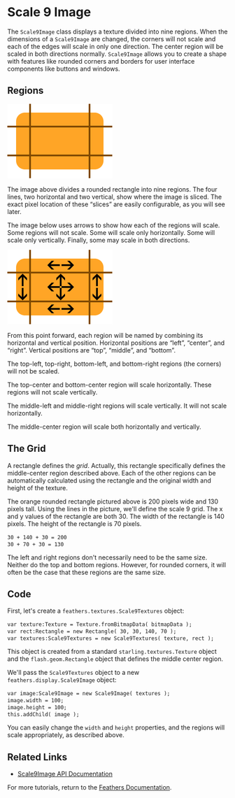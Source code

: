 # Scale 9 Image

The `Scale9Image` class displays a texture divided into nine regions. When the dimensions of a `Scale9Image` are changed, the corners will not scale and each of the edges will scale in only one direction. The center region will be scaled in both directions normally. `Scale9Image` allows you to create a shape with features like rounded corners and borders for user interface components like buttons and windows.

## Regions

![](images/scale9.png)

The image above divides a rounded rectangle into nine regions. The four lines, two horizontal and two vertical, show where the image is sliced. The exact pixel location of these “slices” are easily configurable, as you will see later.

The image below uses arrows to show how each of the regions will scale. Some regions will not scale. Some will scale only horizontally. Some will scale only vertically. Finally, some may scale in both directions.

![](images/scale9-arrows.png)

From this point forward, each region will be named by combining its horizontal and vertical position. Horizontal positions are “left”, “center”, and “right”. Vertical positions are “top”, “middle”, and “bottom”.

The top-left, top-right, bottom-left, and bottom-right regions (the corners) will not be scaled.

The top-center and bottom-center region will scale horizontally. These regions will not scale vertically.

The middle-left and middle-right regions will scale vertically. It will not scale horizontally.

The middle-center region will scale both horizontally and vertically.

## The Grid

A rectangle defines the *grid*. Actually, this rectangle specifically defines the middle-center region described above. Each of the other regions can be automatically calculated using the rectangle and the original width and height of the texture.

The orange rounded rectangle pictured above is 200 pixels wide and 130 pixels tall. Using the lines in the picture, we'll define the scale 9 grid. The x and y values of the rectangle are both 30. The width of the rectangle is 140 pixels. The height of the rectangle is 70 pixels.

``` code
30 + 140 + 30 = 200
30 + 70 + 30 = 130
```

The left and right regions don't necessarily need to be the same size. Neither do the top and bottom regions. However, for rounded corners, it will often be the case that these regions are the same size.

## Code

First, let's create a `feathers.textures.Scale9Textures` object:

``` code
var texture:Texture = Texture.fromBitmapData( bitmapData );
var rect:Rectangle = new Rectangle( 30, 30, 140, 70 );
var textures:Scale9Textures = new Scale9Textures( texture, rect );
```

This object is created from a standard `starling.textures.Texture` object and the `flash.geom.Rectangle` object that defines the middle center region.

We'll pass the `Scale9Textures` object to a new `feathers.display.Scale9Image` object:

``` code
var image:Scale9Image = new Scale9Image( textures );
image.width = 100;
image.height = 100;
this.addChild( image );
```

You can easily change the `width` and `height` properties, and the regions will scale appropriately, as described above.

## Related Links

-   [Scale9Image API Documentation](http://feathersui.com/documentation/feathers/display/Scale9Image.html)

For more tutorials, return to the [Feathers Documentation](start.html).


